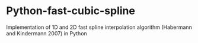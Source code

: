 Python-fast-cubic-spline
========================

Implementation of 1D and 2D fast spline interpolation algorithm (Habermann and Kindermann 2007) in Python

